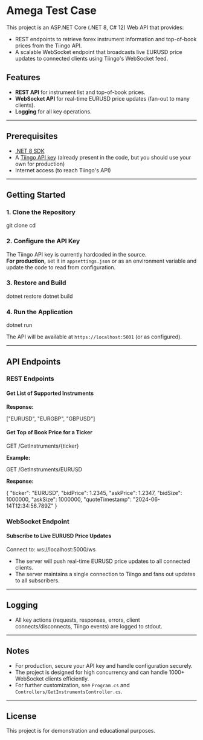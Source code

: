 # Amega Test Case

This project is an ASP.NET Core (.NET 8, C# 12) Web API that provides:
- REST endpoints to retrieve forex instrument information and top-of-book prices from the Tiingo API.
- A scalable WebSocket endpoint that broadcasts live EURUSD price updates to connected clients using Tiingo's WebSocket feed.

## Features

- **REST API** for instrument list and top-of-book prices.
- **WebSocket API** for real-time EURUSD price updates (fan-out to many clients).
- **Logging** for all key operations.

---

## Prerequisites

- [.NET 8 SDK](https://dotnet.microsoft.com/download/dotnet/8.0)
- A [Tiingo API key](https://api.tiingo.com/) (already present in the code, but you should use your own for production)
- Internet access (to reach Tiingo's API)

---

## Getting Started

### 1. Clone the Repository

git clone <your-repo-url> cd <repo-folder>

### 2. Configure the API Key

The Tiingo API key is currently hardcoded in the source.  
**For production,** set it in `appsettings.json` or as an environment variable and update the code to read from configuration.

### 3. Restore and Build

dotnet restore dotnet build

### 4. Run the Application

dotnet run


The API will be available at `https://localhost:5001` (or as configured).

---

## API Endpoints

### REST Endpoints

#### Get List of Supported Instruments

**Response:**

["EURUSD", "EURGBP", "GBPUSD"]

#### Get Top of Book Price for a Ticker

GET /GetInstruments/{ticker}

**Example:**

GET /GetInstruments/EURUSD

**Response:**

{ "ticker": "EURUSD", "bidPrice": 1.2345, "askPrice": 1.2347, "bidSize": 1000000, "askSize": 1000000, "quoteTimestamp": "2024-06-14T12:34:56.789Z" }

### WebSocket Endpoint

#### Subscribe to Live EURUSD Price Updates

Connect to: ws://localhost:5000/ws

- The server will push real-time EURUSD price updates to all connected clients.
- The server maintains a single connection to Tiingo and fans out updates to all subscribers.

---

## Logging

- All key actions (requests, responses, errors, client connects/disconnects, Tiingo events) are logged to stdout.

---

## Notes

- For production, secure your API key and handle configuration securely.
- The project is designed for high concurrency and can handle 1000+ WebSocket clients efficiently.
- For further customization, see `Program.cs` and `Controllers/GetInstrumentsController.cs`.

---

## License

This project is for demonstration and educational purposes.
